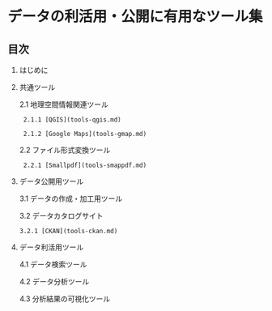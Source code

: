﻿# データの利活用・公開に有用なツール集

## 目次

1. はじめに

2. 共通ツール

    2.1 地理空間情報関連ツール

        2.1.1 [QGIS](tools-qgis.md)

        2.1.2 [Google Maps](tools-gmap.md)

    2.2 ファイル形式変換ツール

        2.2.1 [Smallpdf](tools-smappdf.md)

3. データ公開用ツール

    3.1 データの作成・加工用ツール

    3.2 データカタログサイト
 
       3.2.1 [CKAN](tools-ckan.md)

4. データ利活用ツール

    4.1 データ検索ツール

    4.2 データ分析ツール

    4.3 分析結果の可視化ツール

